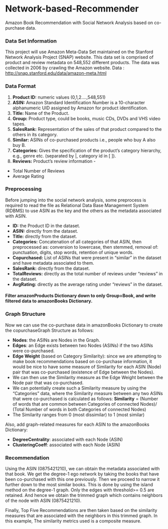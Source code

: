 # Network-based-Recommender

Amazon Book Recommendation with Social Network Analysis based on co-purchase data.

### Data Set Information
This project will use Amazon Meta-Data Set maintained on the Stanford Network Analysis Project (SNAP) website.
This data set is comprised of product and review metadata on 548,552 different products. The data was collected in 2006 by crawling the Amazon website. 
Data : http://snap.stanford.edu/data/amazon-meta.html

### Data Format

1. **Product ID:** numeric values (0,1,2….,548,551)
2. **ASIN:** Amazon Standard Identification Number is a 10-character alphanumeric
UID assigned by Amazon for product identification.
3. **Title:** Name of the Product.
4. **Group:** Product type, could be books, music CDs, DVDs and VHS video tapes.
5. **SalesRank:** Representation of the sales of that product compared to the others in
its category.
6. **Similar:** ASINs of co-purchased products i.e., people who buy A also buy B.
7. **Categories:** Gives the specification of the product’s category hierarchy, e.g., genre
etc. (separated by |, category id in [ ]).
8. **Reviews:** Product’s review information -
- Total Number of Reviews
- Average Rating

### Preprocessing
Before jumping into the social network analysis, some preprocess is required to read the file as Relational Data Base Management System (RDBMS) to use ASIN as the key and the others as the metadata associated with ASIN.
- **ID:** the Product ID in the dataset.
-	**ASIN:** directly from the dataset.
-	**Title:** directly from the dataset.
-	**Categories:** Concatenation of all categories of that ASIN, then preprocessed as: conversion to lowercase, then stemmed, removal of: punctuation, digits, stop words, retention of unique words.
-	**Copurchased:** List of ASINs that were present in “similar” in the dataset and have metadata associated to them.
-	**SalesRank:** directly from the dataset.
-	**TotalReviews:** directly as the total number of reviews under “reviews” in the dataset.
-	**AvgRating:** directly as the average rating under “reviews” in the dataset.

####  Filter amazonProducts Dictionary down to only Group=Book, and write filtered data to amazonBooks Dictionary.

### Graph Structure
Now we can use the co-purchase data in amazonBooks Dictionary to create the copurchaseGraph Structure as follows:

- **Nodes**: the ASINs are Nodes in the Graph.
- **Edges**: an Edge exists between two Nodes (ASINs) if the two ASINs were co-purchased.
- **Edge Weight** (based on Category Similarity): since we are attempting to make book recommendations based on co-purchase information, it would be nice to have some measure of Similarity for each ASIN (Node) pair that was co-purchased (existence of Edge between the Nodes). 
- We can then use the Similarity measure as the Edge Weight between the Node pair that was co-purchased. 
- We can potentially create such a Similarity measure by using the “Categories” data, where the Similarity measure between any two ASINs that were co-purchased is calculated as follows:
**Similarity** = (Number of words that are common between Categories of connected Nodes)/ (Total Number of words in both Categories of connected Nodes) 
- The Similarity ranges from 0 (most dissimilar) to 1 (most similar)


Also, add graph-related measures for each ASIN to the amazonBooks Dictionary:
- **DegreeCentrality**: associated with each Node (ASIN)
- **ClusteringCoeff**: associated with each Node (ASIN)

### Recommendation
Using the ASIN (0875421210), we can obtain the metadata associated with that book. 
We get the degree-1 ego network by taking the books that have been co-purchased with this one previously. 
Then we proceed to narrow it further down to the most similar books. This is done by using the island method on the degree-1 graph. 
Only the edges with threshold>= 0.5 are retained. And hence we obtain the trimmed graph which contains neighbors of the node with ASIN (0875421210).

Finally, Top Five Recommendations are then taken based on the similarity measures that are associated with the neighbors in this trimmed graph. 
In this example, The similarity metrics used is a composite measure.

